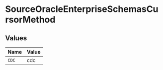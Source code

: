 # SourceOracleEnterpriseSchemasCursorMethod


## Values

| Name  | Value |
| ----- | ----- |
| `CDC` | cdc   |